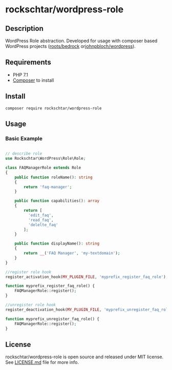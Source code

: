 # rockschtar/wordpress-role

## Description

WordPress Role abstraction. Developed for usage  with composer based WordPress projects
([roots/bedrock](https://github.com/roots/bedrock) or[johnpbloch/wordpress](https://github.com/johnpbloch/wordpress)).

## Requirements

- PHP 7.1
- [Composer](https://getcomposer.org/) to install

## Install

```
composer require rockschtar/wordpress-role
```

## Usage

### Basic Example
```php

// describe role
use Rockschtar\WordPress\Role\Role;

class FAQManagerRole extends Role
{
    public function roleName(): string
    {
        return 'faq-manager';
    }

    public function capabilities(): array
    {
        return [
          'edit_faq',
          'read_faq',
          'delelte_faq'
        ];
    }

    public function displayName(): string
    {
        return __('FAQ Manager', 'my-textdomain');
    }
}

//register role hook
register_activation_hook(MY_PLUGIN_FILE, 'myprefix_register_faq_role');

function myprefix_register_faq_role() {
    FAQManagerRole::register();
}

//unregister role hook
register_deactivation_hook(MY_PLUGIN_FILE, 'myprefix_unregister_faq_role');

function myprefix_unregister_faq_role() {
    FAQManagerRole::register();
}
```


## License
rockschtar/wordpress-role is open source and released under MIT
license. See [LICENSE.md](LICENSE.md) file for more info.

